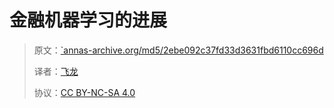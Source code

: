 # 金融机器学习的进展

> 原文：[`annas-archive.org/md5/2ebe092c37fd33d3631fbd6110cc696d](https://annas-archive.org/md5/2ebe092c37fd33d3631fbd6110cc696d)
> 
> 译者：[飞龙](https://github.com/wizardforcel)
> 
> 协议：[CC BY-NC-SA 4.0](http://creativecommons.org/licenses/by-nc-sa/4.0/)